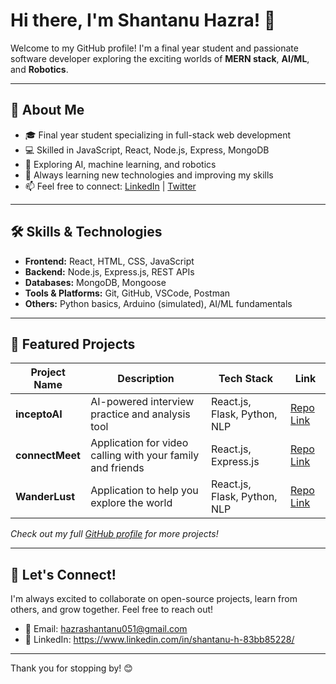 # Hi there, I'm Shantanu Hazra! 👋

Welcome to my GitHub profile! I'm a final year student and passionate software developer exploring the exciting worlds of **MERN stack**, **AI/ML**, and **Robotics**.

---

## 🚀 About Me

- 🎓 Final year student specializing in full-stack web development
- 💻 Skilled in JavaScript, React, Node.js, Express, MongoDB
- 🤖 Exploring AI, machine learning, and robotics
- 🌱 Always learning new technologies and improving my skills
- 📫 Feel free to connect: [LinkedIn](https://www.linkedin.com/in/shantanuhazra) | [Twitter](https://twitter.com/shantanuhazra)

---

## 🛠️ Skills & Technologies

- **Frontend:** React, HTML, CSS, JavaScript
- **Backend:** Node.js, Express.js, REST APIs
- **Databases:** MongoDB, Mongoose
- **Tools & Platforms:** Git, GitHub, VSCode, Postman
- **Others:** Python basics, Arduino (simulated), AI/ML fundamentals

---

## 📂 Featured Projects

| Project Name          | Description                                    | Tech Stack                 | Link                        |
|-----------------------|------------------------------------------------|----------------------------|-----------------------------|
| **inceptoAI** | AI-powered interview practice and analysis tool | React.js, Flask, Python, NLP  | [Repo Link](https://github.com/shantanuhazra/inceptoAI) |
| **connectMeet** | Application for video calling with your family and friends | React.js, Express.js  | [Repo Link](https://github.com/shantanuhazra/connectMeet) |
| **WanderLust** | Application to help you explore the world | React.js, Flask, Python, NLP  | [Repo Link](https://github.com/shantanuhazra/wanderlust) |

*Check out my full [GitHub profile](https://github.com/shantanuhazra) for more projects!*

---

## 🤝 Let's Connect!

I'm always excited to collaborate on open-source projects, learn from others, and grow together. Feel free to reach out!

- 📧 Email: hazrashantanu051@gmail.com
- 🔗 LinkedIn: https://www.linkedin.com/in/shantanu-h-83bb85228/

---

Thank you for stopping by! 😊

